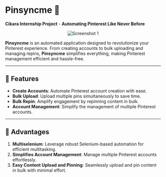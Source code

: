 # Pinsyncme 📌  
**Cikara Internship Project** - 
**Automating Pinterest Like Never Before**

<div align="center"> <img src="https://github.com/user-attachments/assets/c1b51a37-3ef3-45e7-b188-ebb0e3dd467d" alt="Screenshot 1"> </div>


**Pinsyncme** is an automated application designed to revolutionize your Pinterest experience. From creating accounts to bulk uploading and managing repins, **Pinsyncme** simplifies everything, making Pinterest management efficient and hassle-free.

---

## 🚀 Features  
- **Create Accounts**: Automate Pinterest account creation with ease.  
- **Bulk Upload**: Upload multiple pins simultaneously to save time.  
- **Bulk Repin**: Amplify engagement by repinning content in bulk.  
- **Account Management**: Simplify the management of multiple Pinterest accounts.  

---

## 🌟 Advantages  
1. **Multiselenium**: Leverage robust Selenium-based automation for efficient multitasking.  
2. **Simplifies Account Management**: Manage multiple Pinterest accounts effortlessly.  
3. **Easy Content Upload and Pinning**: Seamlessly upload and pin content in bulk with minimal effort.  
